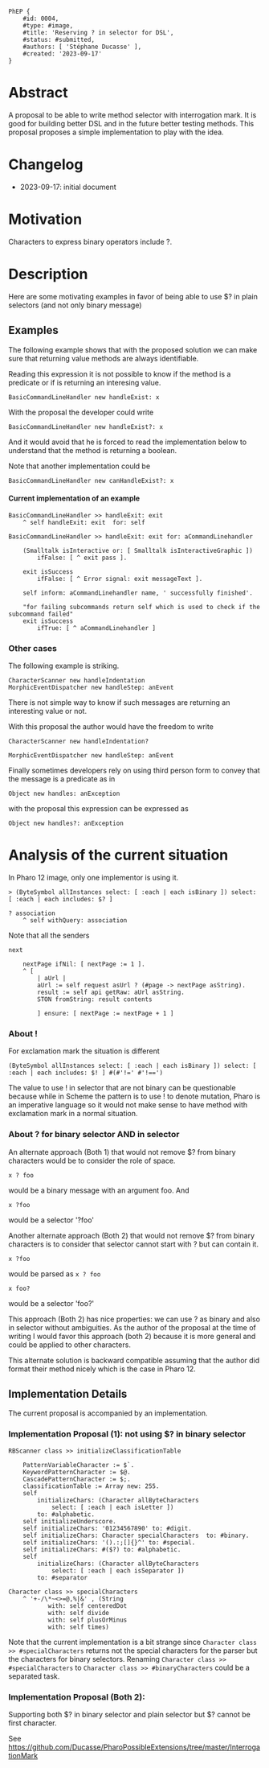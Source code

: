 ```
PhEP {
	#id: 0004,
	#type: #image,
	#title: 'Reserving ? in selector for DSL',
	#status: #submitted,
	#authors: [ 'Stéphane Ducasse' ],
	#created: '2023-09-17'
}
```

# Abstract 

A proposal to be able to write method selector with interrogation mark.
It is good for building better DSL and in the future better testing methods.
This proposal proposes a simple implementation to play with the idea.

# Changelog

- 2023-09-17: initial document

# Motivation

Characters to express binary operators include ?.

# Description

Here are some motivating examples in favor of being able to use $? in plain selectors (and not only binary message)

## Examples

The following example shows that with the proposed solution we can make sure that returning value methods are always identifiable.

Reading this expression it is not possible to know if the method is a predicate or if is returning an interesing value.

```smalltalk
BasicCommandLineHandler new handleExist: x
```

With the proposal the developer could write

```smalltalk
BasicCommandLineHandler new handleExist?: x
```
And it would avoid that he is forced to read the implementation below to understand that the method is returning a boolean.

Note that another implementation could be

```smalltalk
BasicCommandLineHandler new canHandleExist?: x
```



#### Current implementation of an example
```
BasicCommandLineHandler >> handleExit: exit
	^ self handleExit: exit  for: self
```
```
BasicCommandLineHandler >> handleExit: exit for: aCommandLinehandler

	(Smalltalk isInteractive or: [ Smalltalk isInteractiveGraphic ])
		ifFalse: [ ^ exit pass ].

	exit isSuccess
		ifFalse: [ ^ Error signal: exit messageText ].

	self inform: aCommandLinehandler name, ' successfully finished'.

	"for failing subcommands return self which is used to check if the subcommand failed"
	exit isSuccess
		ifTrue: [ ^ aCommandLinehandler ]
```

### Other cases

The following example is striking.

```
CharacterScanner new handleIndentation
MorphicEventDispatcher new handleStep: anEvent
```

There is not simple way to know if such  messages are returning an interesting value or not. 

With this proposal the author would have the freedom to write

```
CharacterScanner new handleIndentation?

MorphicEventDispatcher new handleStep: anEvent
```

Finally sometimes developers rely on using third person form to convey that the message is a predicate
as in 

```
Object new handles: anException
```

with the proposal this expression can be expressed as 

```
Object new handles?: anException
```

# Analysis of the current situation

In Pharo 12 image, only one implementor is using it. 

```
> (ByteSymbol allInstances select: [ :each | each isBinary ]) select: [ :each | each includes: $? ]
```

```
? association
	^ self withQuery: association
```

Note that all the senders 

```
next

	nextPage ifNil: [ nextPage := 1 ].
	^ [ 
		| aUrl |
		aUrl := self request asUrl ? (#page -> nextPage asString).
		result := self api getRaw: aUrl asString.
		STON fromString: result contents

		] ensure: [ nextPage := nextPage + 1 ]
```

### About !

For exclamation mark the situation is different

```
(ByteSymbol allInstances select: [ :each | each isBinary ]) select: [ :each | each includes: $! ] #(#'!=' #'!==')
```

The value to use ! in selector that are not binary can be questionable because while in Scheme the pattern is to use ! to denote mutation, Pharo is an imperative language so it would not make sense to have method with exclamation mark in a normal situation. 

### About ? for binary selector AND in selector

An alternate approach (Both 1) that would not remove $? from binary characters would be to consider the role of space.

```
x ? foo
```

would be a binary message with an argument foo. And 

```
x ?foo
```

would be a selector '?foo'

Another alternate approach (Both 2) that would not remove $? from binary characters is to consider that selector cannot start with ? but can contain it.

```
x ?foo
```

would be parsed as `x ? foo`

```
x foo?
```

would be a selector 'foo?'


This approach (Both 2) has nice properties: we can use ? as binary and also in selector without ambiguities.
As the author of the proposal at the time of writing I would favor this approach (both 2) because it is more general and could be applied to other characters.

This alternate solution is backward compatible assuming that the author did format their method nicely which is the case in Pharo 12.

## Implementation Details

The current proposal is accompanied by an implementation.

### Implementation Proposal (1): not using $? in binary selector

```
RBScanner class >> initializeClassificationTable

	PatternVariableCharacter := $`.
	KeywordPatternCharacter := $@.
	CascadePatternCharacter := $;.
	classificationTable := Array new: 255.
	self
		initializeChars: (Character allByteCharacters
			select: [ :each | each isLetter ])
		to: #alphabetic.
	self initializeUnderscore.
	self initializeChars: '01234567890' to: #digit.
	self initializeChars: Character specialCharacters  to: #binary.
	self initializeChars: '().:;[]{}^' to: #special.
	self initializeChars: #($?) to: #alphabetic.
	self
		initializeChars: (Character allByteCharacters
			select: [ :each | each isSeparator ])
		to: #separator
```

```
Character class >> specialCharacters
	^ '+-/\*~<>=@,%|&' , (String
		   with: self centeredDot
		   with: self divide
		   with: self plusOrMinus
		   with: self times)
```

Note that the current implementation is a bit strange since `Character class >> #specialCharacters` returns not the special characters for the parser but the characters for binary selectors. 
Renaming `Character class >> #specialCharacters` to `Character class >> #binaryCharacters` could be a separated task.

### Implementation Proposal (Both 2): 

Supporting both $? in binary selector and plain selector but $? cannot be first character.

See https://github.com/Ducasse/PharoPossibleExtensions/tree/master/InterrogationMark








